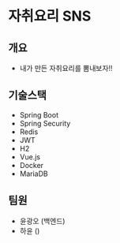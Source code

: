 # 자취요리 SNS
## 개요
- 내가 만든 자취요리를 뽐내보자!!
## 기술스택
- Spring Boot
- Spring Security
- Redis
- JWT
- H2
- Vue.js
- Docker
- MariaDB
## 팀원
- 윤광오 (백엔드)
- 하윤 ()
